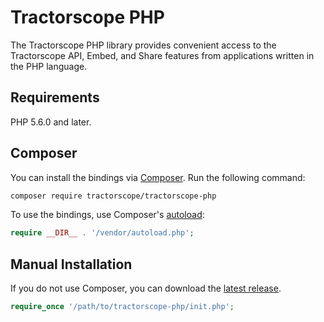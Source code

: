 # Tractorscope PHP

The Tractorscope PHP library provides convenient access to the Tractorscope API,
Embed, and Share features from applications written in the PHP language. 

## Requirements

PHP 5.6.0 and later.

## Composer

You can install the bindings via [Composer](http://getcomposer.org/). Run the following command:

```bash
composer require tractorscope/tractorscope-php
```

To use the bindings, use Composer's [autoload](https://getcomposer.org/doc/01-basic-usage.md#autoloading):

```php
require __DIR__ . '/vendor/autoload.php';
```

## Manual Installation

If you do not use Composer, you can download the [latest release](https://github.com/tractorscope/tractorscope-php/releases).

```php
require_once '/path/to/tractorscope-php/init.php';
```
